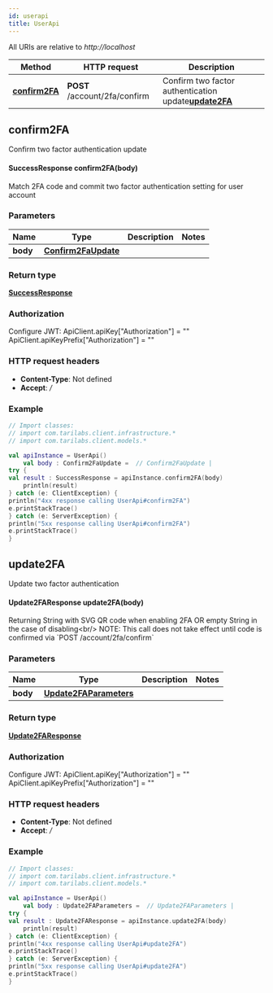 ```yaml
---
id: userapi
title: UserApi
---
```



All URIs are relative to *http://localhost*

Method | HTTP request | Description
------------- | ------------- | -------------
[**confirm2FA**](UserApi.md#confirm2FA) | **POST** /account/2fa/confirm | Confirm two factor authentication update[**update2FA**](UserApi.md#update2FA) | **POST** /account/2fa | Update two factor authentication


## confirm2FA

Confirm two factor authentication update

#### SuccessResponse confirm2FA(body)


Match 2FA code and commit two factor authentication setting for user account

### Parameters

Name | Type | Description  | Notes
------------- | ------------- | ------------- | -------------
 **body** | [**Confirm2FaUpdate**](../sdk_kotlin_index#Confirm2FaUpdate)|  |

### Return type


[**SuccessResponse**](../sdk_kotlin_index#SuccessResponse)


### Authorization


Configure JWT:
    ApiClient.apiKey["Authorization"] = ""
    ApiClient.apiKeyPrefix["Authorization"] = ""

### HTTP request headers

 - **Content-Type**: Not defined
 - **Accept**: */*

### Example

```kotlin
// Import classes:
// import com.tarilabs.client.infrastructure.*
// import com.tarilabs.client.models.*

val apiInstance = UserApi()
    val body : Confirm2FaUpdate =  // Confirm2FaUpdate | 
try {
val result : SuccessResponse = apiInstance.confirm2FA(body)
    println(result)
} catch (e: ClientException) {
println("4xx response calling UserApi#confirm2FA")
e.printStackTrace()
} catch (e: ServerException) {
println("5xx response calling UserApi#confirm2FA")
e.printStackTrace()
}
```


## update2FA

Update two factor authentication

#### Update2FAResponse update2FA(body)


Returning String with SVG QR code when enabling 2FA OR empty String in the case of disabling&lt;br/&gt; NOTE: This call does not take effect until code is confirmed via &#x60;POST /account/2fa/confirm&#x60;

### Parameters

Name | Type | Description  | Notes
------------- | ------------- | ------------- | -------------
 **body** | [**Update2FAParameters**](../sdk_kotlin_index#Update2FAParameters)|  |

### Return type


[**Update2FAResponse**](../sdk_kotlin_index#Update2FAResponse)


### Authorization


Configure JWT:
    ApiClient.apiKey["Authorization"] = ""
    ApiClient.apiKeyPrefix["Authorization"] = ""

### HTTP request headers

 - **Content-Type**: Not defined
 - **Accept**: */*

### Example

```kotlin
// Import classes:
// import com.tarilabs.client.infrastructure.*
// import com.tarilabs.client.models.*

val apiInstance = UserApi()
    val body : Update2FAParameters =  // Update2FAParameters | 
try {
val result : Update2FAResponse = apiInstance.update2FA(body)
    println(result)
} catch (e: ClientException) {
println("4xx response calling UserApi#update2FA")
e.printStackTrace()
} catch (e: ServerException) {
println("5xx response calling UserApi#update2FA")
e.printStackTrace()
}
```

